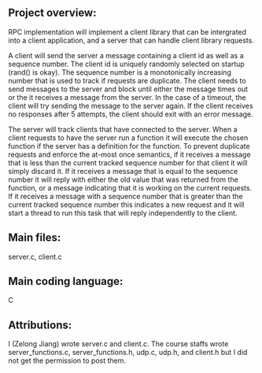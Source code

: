 ## Project overview:

RPC implementation will implement a client library that can be intergrated into a client application, and a server that can handle client library requests.

A client will send the server a message containing a client id as well as a sequence number. The client id is uniquely randomly selected on startup (rand() is okay). The sequence number is a monotonically increasing number that is used to track if requests are duplicate. The client needs to send messages to the server and block until either the message times out or the it receives a message from the server. In the case of a timeout, the client will try sending the message to the server again. If the client receives no responses after 5 attempts, the client should exit with an error message.

The server will track clients that have connected to the server. When a client requests to have the server run a function it will execute the chosen function if the server has a definition for the function. To prevent duplicate requests and enforce the at-most once semantics, if it receives a message that is less than the current tracked sequence number for that client it will simply discard it. If it receives a message that is equal to the sequence number it will reply with either the old value that was returned from the function, or a message indicating that it is working on the current requests. If it receives a message with a sequence number that is greater than the current tracked sequence number this indicates a new request and it will start a thread to run this task that will reply independently to the client.

## Main files:

server.c, client.c

## Main coding language:

C

## Attributions:

I (Zelong Jiang) wrote server.c and client.c. The course staffs wrote server_functions.c, server_functions.h, udp.c, udp.h, and client.h but I did not get the permission to post them.

